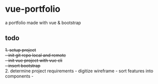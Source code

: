 # vue-portfolio
a portfolio made with vue &amp; bootstrap 

## todo 

~~1. setup project~~  
    ~~- init git repo local and remote~~  
    ~~- init vue project with vue cli~~  
    ~~- insert bootstrap~~  
2. determine project requirements
    - digitize wireframe
    - sort features into components
    - 